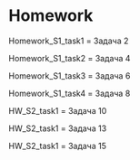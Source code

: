 # Homework
Homework_S1_task1 = Задача 2

Homework_S1_task2 = Задача 4

Homework_S1_task3 = Задача 6

Homework_S1_task4 = Задача 8

HW_S2_task1 = Задача 10

HW_S2_task1 = Задача 13

HW_S2_task1 = Задача 15
